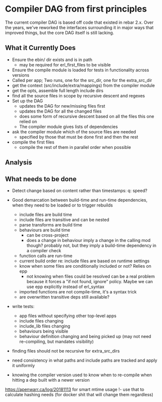 # Compiler DAG from first principles

The current compiler DAG is based off code that existed in rebar 2.x. Over the years, we've reworked the interfaces surrounding it in major ways that improved things, but the core DAG itself is still lacking.

## What it Currently Does

- Ensure the ebin/ dir exists and is in path
    - may be required for erl_first_files to be visible
- Ensure the compile module is loaded for tests in functionality across versions
- Called per app; Two runs, one for the src_dir, one for the extra_src_dir
- get the context (src/include/extra/mappings) from the compiler module
- get the opts, assemble full length include dirs
- find all the source files in scope by recursive descent and regexes
- Set up the DAG
    - updates the DAG for new/missing files first
    - updates the DAG for all the changed files
    - does some form of recursive descent based on all the files this one relied on
    - The compiler module gives lists of dependencies
- ask the compiler module which of the source files are needed
    - specified by those that must be done first and then the rest
- compile the first files
    - compile the rest of them in parallel order when possible

## Analysis

## What needs to be done

- Detect change based on content rather than timestamps: q: speed?

- Good demarcation between build-time and run-time dependencies, when they need to be loaded or to trigger rebuilds
    - include files are build time
    - include files are transitive and can be nested
    - parse transforms are build time
    - behaviours are build time
        - can be cross-project
        - does a change in behaviour imply a change in the calling mod though?
          probably not, but they imply a build-time dependency in a compiler check
    - function calls are run-time
    - current build order re: include files are based on runtime settings
    - know when some files are conditionally included or not? Relies on epp
        - not knowing when files could be resolved can be a real problem because
          it forces a "if not found, ignore" policy. Maybe we can use epp explicitly
          instead of erl_syntax
    - imported functions are not compile-time, it's a syntax trick
    - are overwritten transitive deps still available?

- write tests:
    - app files without specifying other top-level apps
    - include files changing
    - include_lib files changing
    - behaviours being visible
    - behaviour definition changing and being picked up (may not need re-compiling, but mandates visibility)
 
- finding files should not be recursive for extra_src_dirs
- need consistency in what paths and include paths are tracked and apply it uniformly

- knowing the compiler version used to know when to re-compile when
  hitting a dep built with a newer version

https://apenwarr.ca/log/20181113 for smart mtime usage
    !- use that to calculate hashing needs (for docker shit that will change them regardless)
